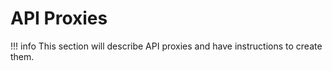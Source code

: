 # API Proxies

!!! info
    This section will describe API proxies and have instructions to create them.

